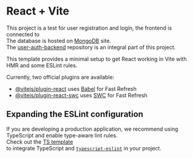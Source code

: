 # React + Vite

This project is a test for user registration and login, the frontend is connected to
<br>
The database is hosted on [MongoDB](https://www.mongodb.com/) site. 
<br>
The [user-auth-backend](https://github.com/stecavalli/user-auth-backend) repository is an integral part of this project.
<br>

This template provides a minimal setup to get React working in Vite with HMR and some ESLint rules.
<br>

Currently, two official plugins are available:

- [@vitejs/plugin-react](https://github.com/vitejs/vite-plugin-react/blob/main/packages/plugin-react/README.md) uses [Babel](https://babeljs.io/) for Fast Refresh
- [@vitejs/plugin-react-swc](https://github.com/vitejs/vite-plugin-react-swc) uses [SWC](https://swc.rs/) for Fast Refresh

## Expanding the ESLint configuration

If you are developing a production application, we recommend using TypeScript and enable type-aware lint rules. 
<br>
Check out the [TS template](https://github.com/vitejs/vite/tree/main/packages/create-vite/template-react-ts)
<br>
to integrate TypeScript and [`typescript-eslint`](https://typescript-eslint.io) in your project.
